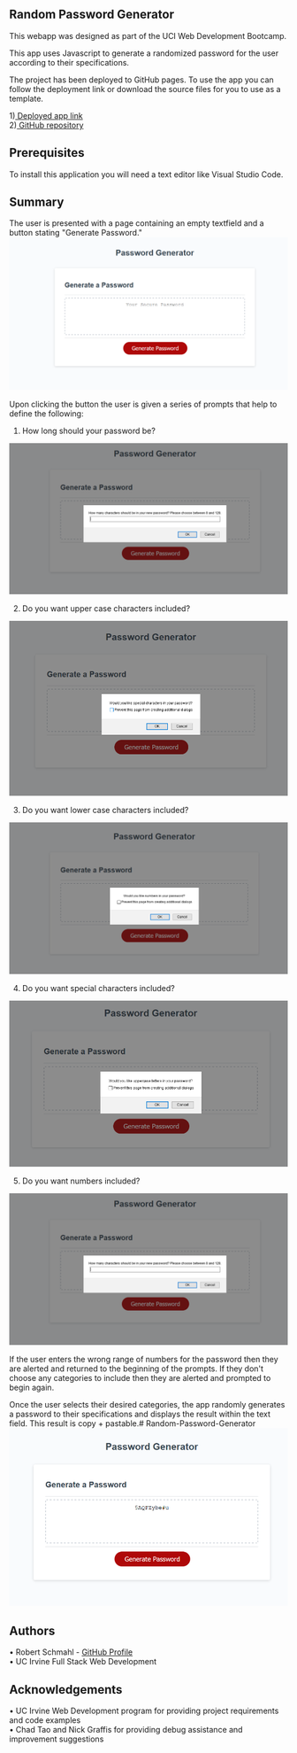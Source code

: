 Random Password Generator
-----------------------------

This webapp was designed as part of the UCI Web Development Bootcamp.

This app uses Javascript to generate a randomized password for the user according to their specifications.

The project has been deployed to GitHub pages. To use the app you can follow the deployment link or download the source files for you to use as a template.

1)<a href="https://rschm007.github.io/Random-Password-Generator/index.html"> Deployed app link</a>
<br>
2)<a href="https://github.com/rschm007/Random-Password-Generator"> GitHub repository</a>
<br>

Prerequisites
-----------------------------

To install this application you will need a text editor like Visual Studio Code.


Summary
-----------------------------

The user is presented with a page containing an empty textfield and a button stating "Generate Password." 
<img src="https://raw.githubusercontent.com/rschm007/Random-Password-Generator/main/Assets/RPG-1.png" alt="Random-Password-Generator Demo Image" style="max-width:100%;">

Upon clicking the button the user is given a series of prompts that help to define the following:

1) How long should your password be?
<img src="https://raw.githubusercontent.com/rschm007/Random-Password-Generator/main/Assets/RPG-2.png" alt="Random-Password-Generator Demo Image with prompt for password length" style="max-width:100%;">

2) Do you want upper case characters included?
<img src="https://raw.githubusercontent.com/rschm007/Random-Password-Generator/main/Assets/RPG-3.png" alt="Random-Password-Generator Demo Image with prompt for upper case letters" style="max-width:100%;">

3) Do you want lower case characters included?
<img src="https://raw.githubusercontent.com/rschm007/Random-Password-Generator/main/Assets/RPG-4.png" alt="Random-Password-Generator Demo Image with prompt for lower case letters" style="max-width:100%;">

4) Do you want special characters included?
<img src="https://raw.githubusercontent.com/rschm007/Random-Password-Generator/main/Assets/RPG-5.png" alt="Random-Password-Generator Demo Image with prompt for special characters" style="max-width:100%;">

5) Do you want numbers included?
<img src="https://raw.githubusercontent.com/rschm007/Random-Password-Generator/main/Assets/RPG-2.png" alt="Random-Password-Generator Demo Image with prompt for numbers" style="max-width:100%;">

If the user enters the wrong range of numbers for the password then they are alerted and returned to the beginning of the prompts. If they don't choose any categories to include then they are alerted and prompted to begin again.

Once the user selects their desired categories, the app randomly generates a password to their specifications and displays the result within the text field. This result is copy + pastable.# Random-Password-Generator
<img src="https://raw.githubusercontent.com/rschm007/Random-Password-Generator/main/Assets/RPG-7.png" alt="Random-Password-Generator Demo Image with password string in text field" style="max-width:100%;">

Authors
-----------------------------
• Robert Schmahl - <a href="https://github.com/rschm007">GitHub Profile</a>
<br>
• UC Irvine Full Stack Web Development
<br>

Acknowledgements
-----------------------------
• UC Irvine Web Development program for providing project requirements and code examples
<br>
• Chad Tao and Nick Graffis for providing debug assistance and improvement suggestions
<br>

